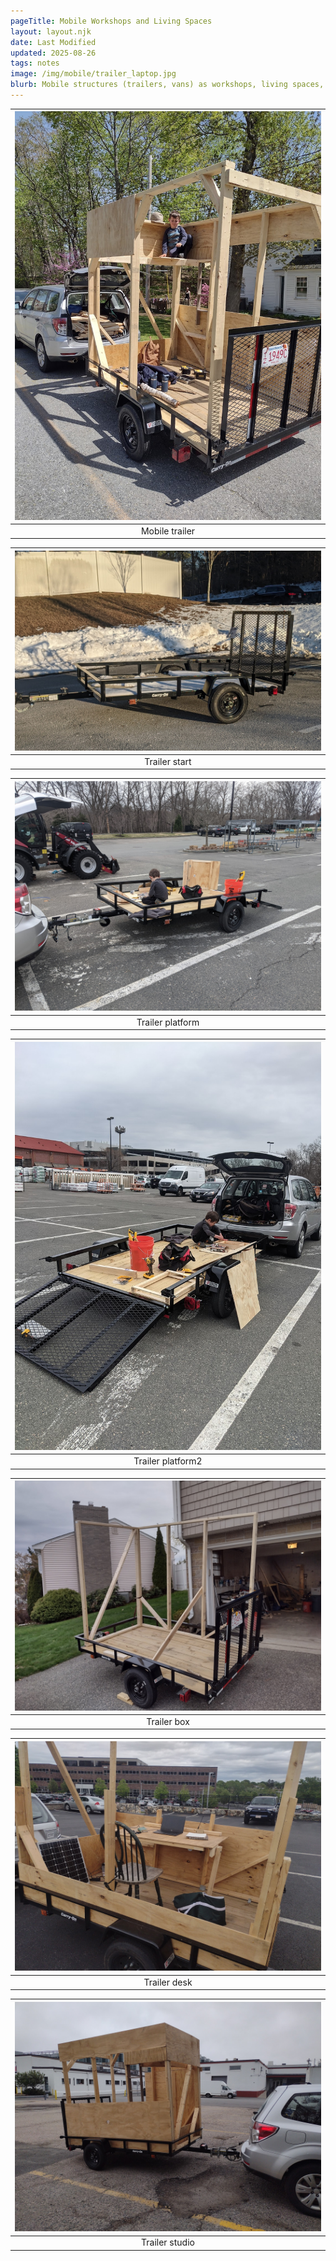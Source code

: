 ```yaml
---
pageTitle: Mobile Workshops and Living Spaces
layout: layout.njk
date: Last Modified
updated: 2025-08-26
tags: notes 
image: /img/mobile/trailer_laptop.jpg
blurb: Mobile structures (trailers, vans) as workshops, living spaces, more.
---
```



| [ ![](/img/mobile/trailer_perch.jpg)](/img/mobile/trailer_perch.jpg) |
|:--:|
| Mobile trailer |

| [ ![](/img/mobile/trailer_start.jpg)](/img/mobile/trailer_start.jpg) |
|:--:|
| Trailer start |

| [ ![](/img/mobile/trailer_platform.jpg)](/img/mobile/trailer_platform.jpg) |
|:--:|
| Trailer platform |

| [ ![](/img/mobile/trailer_platform2.jpg)](/img/mobile/trailer_platform2.jpg) |
|:--:|
| Trailer platform2 |

| [ ![](/img/mobile/trailer_box.jpg)](/img/mobile/trailer_box.jpg) |
|:--:|
| Trailer box |

| [ ![](/img/mobile/trailer_desk.jpg)](/img/mobile/trailer_desk.jpg) |
|:--:|
| Trailer desk |


| [ ![](/img/mobile/trailer_studio.jpg)](/img/mobile/trailer_studio.jpg) |
|:--:|
| Trailer studio |

